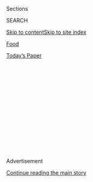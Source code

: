 <div id="app">

<div>

<div>

<div>

<div class="NYTAppHideMasthead css-1q2w90k e1suatyy0">

<div class="section css-ui9rw0 e1suatyy2">

<div class="css-eph4ug er09x8g0">

<div class="css-6n7j50">

</div>

<span class="css-1dv1kvn">Sections</span>

<div class="css-10488qs">

<span class="css-1dv1kvn">SEARCH</span>

</div>

[Skip to content](#site-content)[Skip to site
index](#site-index)

</div>

<div id="masthead-section-label" class="css-1wr3we4 eaxe0e00">

[Food](https://www.nytimes3xbfgragh.onion/section/food)

</div>

<div class="css-10698na e1huz5gh0">

</div>

</div>

<div id="masthead-bar-one" class="section hasLinks css-15hmgas e1csuq9d3">

<div class="css-uqyvli e1csuq9d0">

</div>

<div class="css-1uqjmks e1csuq9d1">

</div>

<div class="css-9e9ivx">

[](https://myaccount.nytimes3xbfgragh.onion/auth/login?response_type=cookie&client_id=vi)

</div>

<div class="css-1bvtpon e1csuq9d2">

[Today’s
Paper](https://www.nytimes3xbfgragh.onion/section/todayspaper)

</div>

</div>

</div>

</div>

<div data-aria-hidden="false">

<div id="site-content" data-role="main">

<div>

<div class="css-1aor85t" style="opacity:0.000000001;z-index:-1;visibility:hidden">

<div class="css-1hqnpie">

<div class="css-epjblv">

<span class="css-17xtcya">[Food](/section/food)</span><span class="css-x15j1o">|</span><span class="css-fwqvlz">At
Kopitiam, the Art of Malaysian Snacking on the Lower East
Side</span>

</div>

<div class="css-k008qs">

<div class="css-1iwv8en">

<span class="css-18z7m18"></span>

<div>

</div>

</div>

<span class="css-1n6z4y">https://nyti.ms/1OA0pDL</span>

<div class="css-1705lsu">

<div class="css-4xjgmj">

<div class="css-4skfbu" data-role="toolbar" data-aria-label="Social Media Share buttons, Save button, and Comments Panel with current comment count" data-testid="share-tools">

  - 
  - 
  - 
  - 
    
    <div class="css-6n7j50">
    
    </div>

  - 
  - 

</div>

</div>

</div>

</div>

</div>

</div>

<div class="css-13pd83m">

</div>

<div id="top-wrapper" class="css-1sy8kpn">

<div id="top-slug" class="css-l9onyx">

Advertisement

</div>

[Continue reading the main
story](#after-top)

<div class="ad top-wrapper" style="text-align:center;height:100%;display:block;min-height:250px">

<div id="top" class="place-ad" data-position="top" data-size-key="top">

</div>

</div>

<div id="after-top">

</div>

</div>

<div id="sponsor-wrapper" class="css-1hyfx7x">

<div id="sponsor-slug" class="css-19vbshk">

Supported by

</div>

[Continue reading the main
story](#after-sponsor)

<div id="sponsor" class="ad sponsor-wrapper" style="text-align:center;height:100%;display:block">

</div>

<div id="after-sponsor">

</div>

</div>

[Hungry
City](/column/hungry-city "Hungry City")

<div class="css-1vkm6nb ehdk2mb0">

# At Kopitiam, the Art of Malaysian Snacking on the Lower East Side

</div>

<div class="sizeMedium layoutHorizontal css-1ccaq62 ejvbdkh1">

[](https://www.nytimes3xbfgragh.onion/slideshow/2015/12/09/dining/kopitiam.html)

<div class="css-5nx6oe">

## Kopitiam

<div class="css-1xhl2m">

10 Photos

View Slide Show
<span class="css-t4350i">›</span>

</div>

</div>

<div class="css-79elbk">

<div class="css-hyytny">

</div>

![](https://static01.graylady3jvrrxbe.onion/images/2015/12/09/dining/09HUNGRY-KOPITIAM-slide-LHA2/09HUNGRY-KOPITIAM-slide-LHA2-articleLarge.jpg?quality=75&auto=webp&disable=upscale)

</div>

<div class="css-17ai7jg e15qwgfe0">

<span class="css-16f3y1r e13ogyst0">Nancy Borowick for The New York
Times</span>

</div>

</div>

<div class="css-170u9t6">

<div class="css-1c4e8vg" data-testid="restaurant-review-header">

<div class="css-83hgbf">

  - Kopitiam  
    Malaysian
    $
    <span>51B Canal Street</span>
    646-894-7081

</div>

</div>

</div>

<div class="css-xt80pu e12qa4dv0">

<div class="css-18e8msd">

<div class="css-vp77d3 epjyd6m0">

<div class="css-1baulvz">

By <span class="css-1baulvz last-byline" itemprop="name">Ligaya
Mishan</span>

</div>

</div>

  - Dec. 3,
    2015

  - 
    
    <div class="css-4xjgmj">
    
    <div class="css-d8bdto" data-role="toolbar" data-aria-label="Social Media Share buttons, Save button, and Comments Panel with current comment count" data-testid="share-tools">
    
      - 
      - 
      - 
      - 
        
        <div class="css-6n7j50">
        
        </div>
    
      - 
      - 
    
    </div>
    
    </div>

</div>

</div>

<div class="section meteredContent css-1r7ky0e" name="articleBody" itemprop="articleBody">

<div class="css-1fanzo5 StoryBodyCompanionColumn">

<div class="css-53u6y8">

Kopitiam’s toast looks like squares of sheet cake, implausibly tall and
as porous as coral. This would not be out of place at a Texan barbecue
shack, except for the celadon-hued coconut jam sealing the slabs of
bread together, the Buddhist shrine in the corner and the twin dragons
guarding the front window overlooking Canal Street.

On another plate is a mound of blue rice. It spent the night with a
fistful of morning glories, soaking up deep-sky shades. The flowers give
it color only; the clinginess and muted sweetness come from coconut milk
and the breakdown of starch in the sticky rice. Until you unlatch the
banana leaf folded around it, all that is visible is a thatch of grated
coconut, bronzed from a turn in the pan with palm sugar and pandan, for
a whiff of pine.

Kopitiam is a kopitiam, named after its genre, a marriage of “kopi,”
Malay for coffee, and “tiam,” Hokkien for shop. In Penang, Malaysia, a
kopitiam may be anonymous in décor and diminutive in scale, and still be
the point from which the life of a neighborhood radiates, where
customers concede hours of their day, trading pages of a single shared
newspaper while sipping tea from porcelain cups.

Kyo Pang, the chef, grew up in Penang and has a collection of those
cups. (Her grandfather ran a coffee shop that her father later turned
into a full-fledged restaurant.) She opened Kopitiam in October with her
fiancée, Xinnan Lin, hoping to keep alive the art of snacks passed down
by descendants of Chinese settlers along the Straits of Malacca.

</div>

</div>

<div class="css-1fanzo5 StoryBodyCompanionColumn">

<div class="css-53u6y8">

“I learned to cook sweet from my mother and savory from my father,” Ms.
Pang said. On her father’s side of the brief menu are mah-jongg noodles
(“for when you’re playing and don’t want to leave the table,” Ms. Pang
said), a happy conflagration of sesame oil, fish sauce and chile,
overrun by sesame seeds. Half-boiled eggs — yolks trembly and leaking
gold, teetering atop curls of white — are saturated with soy sauce
simmered with shiitake mushrooms; the mushrooms have been discarded, but
their earthy fragrance
remains.

</div>

</div>

<div style="max-width:100%;margin:0 auto">

<div class="css-17dprlf" data-id="100000003865131" data-slug="embed-Pinterest-Hungry-City" style="max-width:300px">

</div>

</div>

<div class="css-1fanzo5 StoryBodyCompanionColumn">

<div class="css-53u6y8">

A dark, briny sambal of belacan (fermented shrimp paste) and crushed
dried shrimp sends a pulse through a stir-fry of ikan bilis (anchovies)
and peanuts over coconut rice in nasi lemak. A lighter sambal, leavened
by turmeric, lemongrass and kalamansi, counters the funk of dried shrimp
tucked into cylinders of sticky rice called pulut panggang.

All are delicious, but Ms. Pang’s mother may have the upper hand, with
desserts like muah chee, larval nubs of hot mochi pitched in roasted
ground peanuts, sesame seeds and sugar, and kuih talam, a dense
jellylike layer cake, the bottom green from pandan and pea flour, the
top creamy with coconut milk and spiked with salt.

Ms. Pang spends an hour and a half vigilantly stirring coconut milk,
eggs, palm sugar and fresh pandan leaves in a double boiler to make
kaya, coconut jam that she sells by the jar and slathers on toast. Other
monumental slices of bread are dipped in eggs, Milo (an Australian
counterpart to Ovaltine), condensed milk and butter, then fried. These
arrive stacked in a kind of grand, ramshackle temple, with more
condensed milk waterfalling down the tilting ledges.

</div>

</div>

<div class="css-1fanzo5 StoryBodyCompanionColumn">

<div class="css-53u6y8">

Her porcelain cups are reserved for tea, best hand-pulled, poured from
one pot to another several times. This isn’t mere theater: The flights
through the air yield more froth and bring the tea, boiled at 200
degrees to extract maximum flavor, to drinking temperature.

For coffee, there are paper cups — one size only, because Ms. Pang
imports her coffee from Malaysia preground and (apart from kopi-o, black
coffee) premixed with precisely calibrated amounts of powdered milk and
sugar. The revelation is white coffee, made from beans roasted in milk
and olive oil. It comes splashed with condensed milk and tastes almost
like hot chocolate.

The room is tight, with only four stools along a bright blue counter, a
good patch of which is taken up by the dragons. (They are fenced in by
masking tape, which bears a polite warning: “Please do not touch them.”)
On a recent morning, when smoke started to billow from the kitchen, Ms.
Pang left the front door ajar. It was icy on the street, but inside it
never grew cold.

</div>

</div>

</div>

<div>

</div>

<div>

</div>

<div>

</div>

<div>

<div id="bottom-wrapper" class="css-1ede5it">

<div id="bottom-slug" class="css-l9onyx">

Advertisement

</div>

[Continue reading the main
story](#after-bottom)

<div id="bottom" class="ad bottom-wrapper" style="text-align:center;height:100%;display:block;min-height:90px">

</div>

<div id="after-bottom">

</div>

</div>

</div>

</div>

</div>

## Site Index

<div>

</div>

## Site Information Navigation

  - [© <span>2020</span> <span>The New York Times
    Company</span>](https://help.nytimes3xbfgragh.onion/hc/en-us/articles/115014792127-Copyright-notice)

<!-- end list -->

  - [NYTCo](https://www.nytco.com/)
  - [Contact
    Us](https://help.nytimes3xbfgragh.onion/hc/en-us/articles/115015385887-Contact-Us)
  - [Work with us](https://www.nytco.com/careers/)
  - [Advertise](https://nytmediakit.com/)
  - [T Brand Studio](http://www.tbrandstudio.com/)
  - [Your Ad
    Choices](https://www.nytimes3xbfgragh.onion/privacy/cookie-policy#how-do-i-manage-trackers)
  - [Privacy](https://www.nytimes3xbfgragh.onion/privacy)
  - [Terms of
    Service](https://help.nytimes3xbfgragh.onion/hc/en-us/articles/115014893428-Terms-of-service)
  - [Terms of
    Sale](https://help.nytimes3xbfgragh.onion/hc/en-us/articles/115014893968-Terms-of-sale)
  - [Site
    Map](https://spiderbites.nytimes3xbfgragh.onion)
  - [Help](https://help.nytimes3xbfgragh.onion/hc/en-us)
  - [Subscriptions](https://www.nytimes3xbfgragh.onion/subscription?campaignId=37WXW)

</div>

</div>

</div>

</div>
